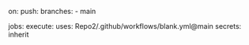 on:
  push:
    branches:
      - main

jobs:
  execute:
  uses: Repo2/.github/workflows/blank.yml@main
  secrets: inherit

